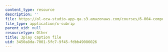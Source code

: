 ```yaml
---
content_type: resource
description: ''
file: https://ol-ocw-studio-app-qa.s3.amazonaws.com/courses/6-004-computation-structures-spring-2017/3450a8da70015fc79f45fdbb49086026_swdDzsfFflo.vtt
file_type: application/x-subrip
parent_uid: null
resourcetype: Other
title: 3play caption file
uid: 3450a8da-7001-5fc7-9f45-fdbb49086026
---
```

